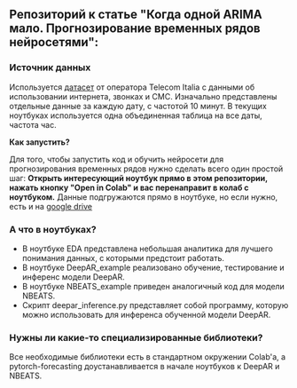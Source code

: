 ## Репозиторий к статье "Когда одной ARIMA мало. Прогнозирование временных рядов нейросетями":

### **Источник данных**
Используется [датасет](https://dataverse.harvard.edu/dataset.xhtml?persistentId=doi:10.7910/DVN/EGZHFV) от оператора Telecom Italia с данными об использовании интернета, звонках и СМС.
Изначально представлены отдельные данные за каждую дату, с частотой 10 минут.
В текущих ноутбуках используется одна объединенная таблица на все даты, частота час. 

**Как запустить?**

Для того, чтобы запустить код и обучить нейросети для прогнозирования временных рядов нужно сделать всего один простой шаг: **Открыть интересующий ноутбук прямо в этом репозитории, нажать кнопку "Open in Colab" и вас перенаправит в колаб с ноутбуком.** 
Данные подгружаются прямо в ноутбуке, но если нужно, есть и на [google drive](https://drive.google.com/drive/folders/1KQa7D8k_eyIHnFm_hKQeL4-2fRQHKCqU?usp=sharing)

### **А что в ноутбуках?**

- В ноутбуке EDA представлена небольшая аналитика для лучшего понимания данных, с которыми предстоит работать.
- В ноутбуке DeepAR_example реализовано обучение, тестирование и инференс модели DeepAR.
- В  ноутбуке NBEATS_example приведен аналогичный код для модели NBEATS.
- Скрипт deepar_inference.py представляет собой программу, которую можно использовать для инференса обученной модели DeepAR.

### **Нужны ли какие-то специализированные библиотеки?**

Все необходимые библиотеки есть в стандартном окружении Colab'а, а pytorch-forecasting доустанавливается в начале ноутбуков к DeepAR и NBEATS.
